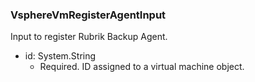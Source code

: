 ### VsphereVmRegisterAgentInput
Input to register Rubrik Backup Agent.

- id: System.String
  - Required. ID assigned to a virtual machine object.
